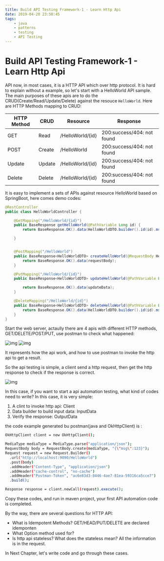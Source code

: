 ```yaml
---
title: Build API Testing Framework-1 - Learn Http Api
date: 2019-04-20 23:58:45
tags:
	- java
	- patterns
	- testing
	- API Testing 
---
```

#  Build API Testing Framework-1 - Learn Http Api

API now, in most cases, it is a HTTP API which over http protocol. It is hard to explain without a example, so let's start with a HelloWorld API sample.
The main purposes of these apis are to do the CRUD(Create/Read/Update/Delete) against the resouce ```HelloWorld```.
Here are HTTP Methods mapping to CRUD:

|HTTP Method|CRUD|Resource|Response|
|-----------|----|--------|--------|
|GET|Read|/HelloWorld/{id}|200:success/404: not found|
|POST|Create|/HelloWorld|200:success/404: not found|
|Update|Update|/HelloWorld/{id}|200:success/404: not found|
|Delete|Delete|/HelloWorld/{id}|200:success/404: not found|

It is easy to implement a sets of APIs against resource HelloWorld based on SpringBoot, here comes demo codes:

```java
@RestController
public class HelloWorldController {

    @GetMapping("/HelloWorld/{id}")
    public BaseResponse getHelloWorld(@PathVariable Long id) {
        return BaseResponse.OK().data(HelloWorldDTO.builder().id(id).msg("Hello World").build());

    }


    @PostMapping("/HelloWorld")
    public BaseResponse<HelloWorldDTO> createHelloWorld(@RequestBody HelloWorldDTO requestBody) {
        return BaseResponse.OK().data(requestBody);
    }

    @PutMapping("/HelloWorld/{id}")
    public BaseResponse<HelloWorldDTO> updateHelloWorld(@PathVariable Long id, @RequestBody HelloWorldDTO updateData) {

        return BaseResponse.OK().data(updateData);
    }

    @DeleteMapping("/HelloWorld/{id}")
    public BaseResponse<HelloWorldDTO> deleteHelloWorld(@PathVariable Long id) {
        return BaseResponse.OK().data(HelloWorldDTO.builder().id(id).msg("deleted!").build());
    }
}
```

Start the web server, actaully there are 4 apis with different HTTP methods, GET/DELETE/POST/PUT, use postman to check what happened:

![img](https://raw.githubusercontent.com/evenhumble/hustle-player/maste/img/postman-get.jpg)
![img](https://raw.githubusercontent.com/evenhumble/hustle-player/maste/img/postman-post.jpg)

It represents how the api work, and how to use postman to invoke the http api to get a result.

So the api testing is simple, a client send a http request, then get the http response to check if the response is correct. 

![img](https://raw.githubusercontent.com/evenhumble/hustle-player/maste/img/api_response.png)

In this case, if you want to start a api automation testing, what kind of codes need to write? In this case, it is very simple:

1. A clint to invoke http api: Client
2. Data builder to build input data: InputData
3. Verify the response: OutputData

the code example generated bu postman(java and OkHttpClient) is :

```sh
OkHttpClient client = new OkHttpClient();

MediaType mediaType = MediaType.parse("application/json");
RequestBody body = RequestBody.create(mediaType, "{\"msg\":123}");
Request request = new Request.Builder()
  .url("http://localhost:9090/HelloWorld")
  .post(body)
  .addHeader("Content-Type", "application/json")
  .addHeader("cache-control", "no-cache")
  .addHeader("Postman-Token", "ac6e83d3-8446-4ae7-81ea-59316ca5cce7")
  .build();

Response response = client.newCall(request).execute();
```

Copy these codes, and run in maven project, your first API automation code is completed.


By the way, there are several questions for HTTP API:

- What is Idempotent Methods? GET/HEAD/PUT/DELETE are declared idemponten
- What Option method used for? 
- Is http api stateless? What does the stateless mean? All the information is in the request.

In Next Chapter, let's write code and go through these cases.